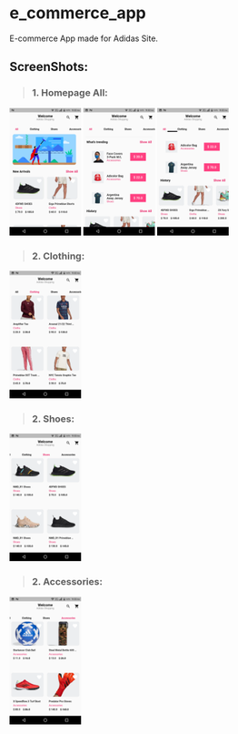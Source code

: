 # e_commerce_app

E-commerce App made for Adidas Site. 


## ScreenShots: 
> ### 1. Homepage All: 
<p>
  <img src = 'Assets/1.png' width= 25%>
  <img src = 'Assets/2.png' width= 25%>
  <img src = 'Assets/3.png' width= 25%>
  </p>
  
> ### 2. Clothing:

  <img src = 'Assets/4.png' width= 25%>
  
> ### 2. Shoes:

  <img src = 'Assets/5.png' width= 25%>
  
 > ### 2. Accessories:
 
 <img src = 'Assets/6.png' width= 25%>
